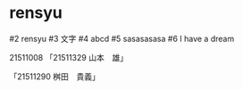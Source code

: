 # rensyu
#2 rensyu
#3 文字
#4 abcd
#5 sasasasasa
#6 I have a dream



21511008
「21511329 山本　雄」


「21511290 桝田　貴義」
